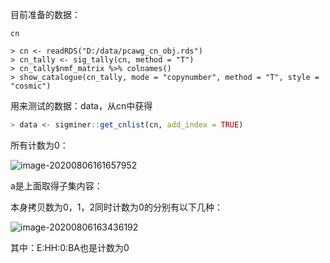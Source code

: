 目前准备的数据：

`cn`

```
> cn <- readRDS("D:/data/pcawg_cn_obj.rds")
> cn_tally <- sig_tally(cn, method = "T")
> cn_tally$nmf_matrix %>% colnames()
> show_catalogue(cn_tally, mode = "copynumber", method = "T", style = "cosmic")

```

用来测试的数据：data，从cn中获得

```R
> data <- sigminer::get_cnlist(cn, add_index = TRUE)
```

所有计数为0：

![image-20200806161657952](调试新拷贝数signature.assets/image-20200806161657952.png)

a是上面取得子集内容：

本身拷贝数为0，1，2同时计数为0的分别有以下几种：

![image-20200806163436192](调试新拷贝数signature.assets/image-20200806163436192.png)

其中：E:HH:0:BA也是计数为0